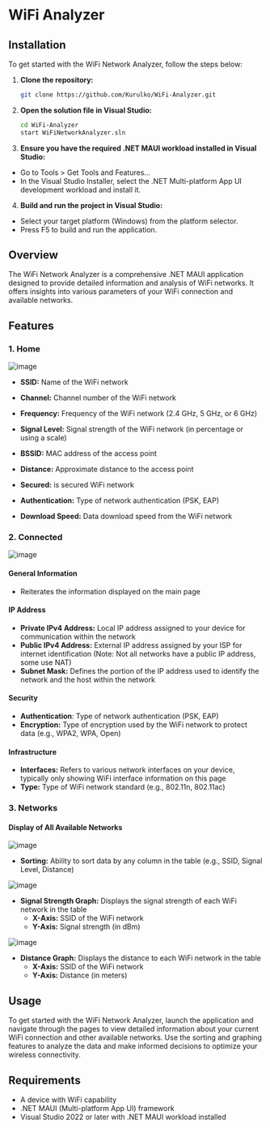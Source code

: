 # WiFi Analyzer

## Installation

To get started with the WiFi Network Analyzer, follow the steps below:

1. **Clone the repository:**
   
   ```sh
   git clone https://github.com/Kurulko/WiFi-Analyzer.git
   
2. **Open the solution file in Visual Studio:**
   
   ```sh
   cd WiFi-Analyzer
   start WiFiNetworkAnalyzer.sln

3. **Ensure you have the required .NET MAUI workload installed in Visual Studio:**
  - Go to Tools > Get Tools and Features...
  - In the Visual Studio Installer, select the .NET Multi-platform App UI development workload and install it.

4. **Build and run the project in Visual Studio:**
  - Select your target platform (Windows) from the platform selector.
  - Press F5 to build and run the application.

## Overview

The WiFi Network Analyzer is a comprehensive .NET MAUI application designed to provide detailed information and analysis of WiFi networks. It offers insights into various parameters of your WiFi connection and available networks.

## Features

### 1. Home

![image](https://github.com/Kurulko/WiFi-Analyzer/assets/95112563/53b4edd9-8e08-43b7-ad2d-499e8eca0858)

- **SSID:** Name of the WiFi network
- **Channel:** Channel number of the WiFi network
- **Frequency:** Frequency of the WiFi network (2.4 GHz, 5 GHz, or 6 GHz)
- **Signal Level:** Signal strength of the WiFi network (in percentage or using a scale)
- **BSSID:** MAC address of the access point
- **Distance:** Approximate distance to the access point
- **Secured:** is secured WiFi network
- **Authentication:** Type of network authentication (PSK, EAP)
  
- **Download Speed:** Data download speed from the WiFi network

### 2. Connected

![image](https://github.com/Kurulko/WiFi-Analyzer/assets/95112563/3095427c-5025-43ac-a244-bdae6fd9f5b2)

#### General Information
- Reiterates the information displayed on the main page

#### IP Address
- **Private IPv4 Address:** Local IP address assigned to your device for communication within the network
- **Public IPv4 Address:** External IP address assigned by your ISP for internet identification (Note: Not all networks have a public IP address, some use NAT)
- **Subnet Mask:** Defines the portion of the IP address used to identify the network and the host within the network

#### Security
- **Authentication**: Type of network authentication (PSK, EAP)
- **Encryption:** Type of encryption used by the WiFi network to protect data (e.g., WPA2, WPA, Open)

#### Infrastructure
- **Interfaces:** Refers to various network interfaces on your device, typically only showing WiFi interface information on this page
- **Type:** Type of WiFi network standard (e.g., 802.11n, 802.11ac)

### 3. Networks

#### Display of All Available Networks

![image](https://github.com/Kurulko/WiFi-Analyzer/assets/95112563/c4827ebd-64a2-4af3-86f3-2a0984a0c2ae)

- **Sorting:** Ability to sort data by any column in the table (e.g., SSID, Signal Level, Distance)

![image](https://github.com/Kurulko/WiFi-Analyzer/assets/95112563/a6226aa9-81e4-4660-9fe5-93fea83c995b)

- **Signal Strength Graph:** Displays the signal strength of each WiFi network in the table
  - **X-Axis:** SSID of the WiFi network
  - **Y-Axis:** Signal strength (in dBm)

![image](https://github.com/Kurulko/WiFi-Analyzer/assets/95112563/a7fbd3d8-a596-48ea-8ef6-f1ef689e0d61)

- **Distance Graph:** Displays the distance to each WiFi network in the table
  - **X-Axis:** SSID of the WiFi network
  - **Y-Axis:** Distance (in meters)

## Usage

To get started with the WiFi Network Analyzer, launch the application and navigate through the pages to view detailed information about your current WiFi connection and other available networks. Use the sorting and graphing features to analyze the data and make informed decisions to optimize your wireless connectivity.

## Requirements

- A device with WiFi capability
- .NET MAUI (Multi-platform App UI) framework
- Visual Studio 2022 or later with .NET MAUI workload installed
